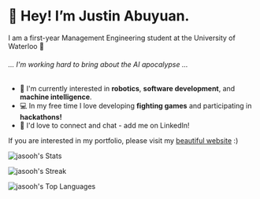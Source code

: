<h1>👋 Hey! I’m Justin Abuyuan.</h1>
I am a first-year Management Engineering student at the University of Waterloo 🪿
<h6>... I'm working hard to bring about the AI apocalypse ...</h6>
<ul>
  <li>🤖 I'm currently interested in <b>robotics</b>, <b>software development</b>, and <b>machine intelligence</b>.</li>
  <li>💻 In my free time I love developing <b>fighting games</b> and participating in <b>hackathons!</b></li>
  <li>💼 I'd love to connect and chat - add me on LinkedIn!</li>
</ul>

If you are interested in my portfolio, please visit my <a href="https://justin-abuyuan.xyz/">beautiful website</a> :)

![jasooh's Stats](https://github-readme-stats.vercel.app/api?username=jasooh&theme=slateorange&show_icons=true&hide_border=true&count_private=true)

![jasooh's Streak](https://github-readme-streak-stats.herokuapp.com/?user=jasooh&theme=slateorange&hide_border=true)

![jasooh's Top Languages](https://github-readme-stats.vercel.app/api/top-langs/?username=jasooh&theme=slateorange&show_icons=true&hide_border=true&layout=compact)

